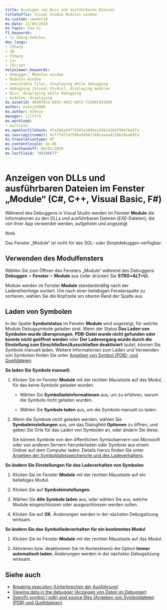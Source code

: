 ```yaml
---
title: Anzeigen von DLLs und ausführbaren Dateien
titleSuffix: Visual Studio Modules window
ms.custom: seodec18
ms.date: 11/04/2018
ms.topic: how-to
f1_keywords:
- vs.debug.modules
dev_langs:
- CSharp
- VB
- FSharp
- C++
- JScript
helpviewer_keywords:
- debugger, Modules window
- Modules window
- executable files, displaying while debugging
- debugging [Visual Studio], displaying modules
- DLLs, displaying while debugging
- modules, displaying
ms.assetid: d840fdca-b035-4452-b652-72580c831896
author: mikejo5000
ms.author: mikejo
manager: jillfra
ms.workload:
- multiple
ms.openlocfilehash: 4fa284a44f75503a2890a15981d2b4f9947be2fa
ms.sourcegitcommit: 6cfffa72af599a9d667249caaaa411bb28ea69fd
ms.translationtype: HT
ms.contentlocale: de-DE
ms.lasthandoff: 09/02/2020
ms.locfileid: "85348677"
---
```

# <a name="view-dlls-and-executables-in-the-modules-window-c-c-visual-basic-f"></a>Anzeigen von DLLs und ausführbaren Dateien im Fenster „Module“ (C#, C++, Visual Basic, F#)

Während des Debuggens in Visual Studio werden im Fenster **Module** die Informationen zu den DLLs und ausführbaren Dateien (*EXE*-Dateien), die von Ihrer App verwendet werden, aufgelistet und angezeigt.

> [!NOTE]
> Das Fenster „Module“ ist nicht für das SQL- oder Skriptdebuggen verfügbar.

## <a name="use-the-modules-window"></a>Verwenden des Modulfensters

Wählen Sie zum Öffnen des Fensters „Module“ während des Debuggens **Debuggen** > **Fenster** > **Module** aus (oder drücken Sie **STRG+ALT+U**).

Module werden im Fenster **Module** standardmäßig nach der Ladereihenfolge sortiert. Um nach einer beliebigen Fensterspalte zu sortieren, wählen Sie die Kopfzeile am oberen Rand der Spalte aus.

## <a name="load-symbols"></a>Laden von Symbolen

In der Spalte **Symbolstatus** im Fenster **Module** wird angezeigt, für welche Module Debugsymbole geladen sind. Wenn der Status **Das Laden von Symbolen wurde übersprungen**, **PDB-Datei wurde nicht gefunden oder konnte nicht geöffnet werden** oder **Der Ladevorgang wurde durch die Einstellung zum Einschließen/Ausschließen deaktiviert** lautet, können Sie Symbole manuell laden. Weitere Informationen zum Laden und Verwenden von Symbolen finden Sie unter [Angeben von Symbol (PDB)- und Quelldateien](../debugger/specify-symbol-dot-pdb-and-source-files-in-the-visual-studio-debugger.md).

**So laden Sie Symbole manuell:**

1. Klicken Sie im Fenster **Module** mit der rechten Maustaste auf das Modul, für das keine Symbole geladen wurden.

   - Wählen Sie **Symbolladeinformationen** aus, um zu erfahren, warum die Symbole nicht geladen wurden.

   - Wählen Sie **Symbole laden** aus, um die Symbole manuell zu laden.

1. Wenn die Symbole nicht geladen werden, wählen Sie **Symboleinstellungen** aus, um das Dialogfeld **Optionen** zu öffnen, und geben Sie Orte für das Laden von Symbolen an, oder ändern Sie diese.

   Sie können Symbole von den öffentlichen Symbolservern von Microsoft oder von anderen Servern herunterladen oder Symbole aus einem Ordner auf dem Computer laden. Details hierzu finden Sie unter [Angeben der Symboldateispeicherorte und des Ladeverhaltens](../debugger/specify-symbol-dot-pdb-and-source-files-in-the-visual-studio-debugger.md#BKMK_Specify_symbol_locations_and_loading_behavior).

**So ändern Sie Einstellungen für das Ladeverhalten von Symbolen**

1. Klicken Sie im Fenster **Module** mit der rechten Maustaste auf ein beliebiges Modul.

1. Klicken Sie auf **Symboleinstellungen**.

1. Wählen Sie **Alle Symbole laden** aus, oder wählen Sie aus, welche Module eingeschlossen oder ausgeschlossen werden sollen.

1. Klicken Sie auf **OK**. Änderungen werden in der nächsten Debugsitzung wirksam.

**So ändern Sie das Symbolladeverhalten für ein bestimmtes Modul**

1. Klicken Sie im Fenster **Module** mit der rechten Maustaste auf das Modul.

1. Aktivieren bzw. deaktivieren Sie im Kontextmenü die Option **Immer automatisch laden**. Änderungen werden in der nächsten Debugsitzung wirksam.

## <a name="see-also"></a>Siehe auch
- [Breaking execution (Unterbrechen der Ausführung)](/previous-versions/visualstudio/visual-studio-2010/7z9se2d8(v=vs.100))
- [Viewing data in the debugger (Anzeigen von Daten im Debugger)](../debugger/viewing-data-in-the-debugger.md)
- [Specify symbol (.pdb) and source files (Angeben von Symboldateien (PDB) und Quelldateien)](../debugger/specify-symbol-dot-pdb-and-source-files-in-the-visual-studio-debugger.md)